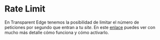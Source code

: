 # Rate Limit

En Transparent Edge tenemos la posibilidad de limitar el número de peticiones por segundo que entran a tu _site_. En este [enlace](../../../security/waf/limit\_rate.md) puedes ver con mucho más detalle cómo funciona y cómo activarlo.

